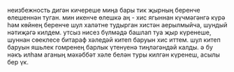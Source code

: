 неизбежность дигән кичереше миңа бары тик җырның беренче өлешеннән туган. мин икенче өлешкә аң - хис ягыннан күчмәгәнгә күрә һәм көйнең беренче шул халәтне тудырган хистән аерылмыйча, шундый нәтиҗәгә килдем. утсыз нисез бүлмәдә башлап туа җыр күренеше, шуннан сөеклесе битараф хәледәй китеп баруын хис иттем. шул китеп баруын яшьлек гомренең барлык үтенүенә тиңләгәндәй калды. ә бу нәкъ илһам аганың мәхәббәт хәле белән туры килгән күренеш, асылы бер үк.
